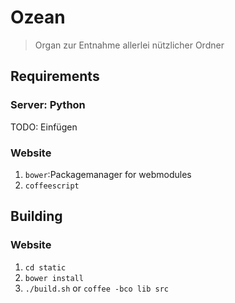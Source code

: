 # Ozean
> Organ zur Entnahme allerlei nützlicher Ordner

## Requirements

### Server: Python
TODO: Einfügen

### Website

1. `bower`:Packagemanager for webmodules
2. `coffeescript`

## Building

### Website

1. `cd static`
2. `bower install`
3. `./build.sh` or `coffee -bco lib src`
